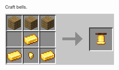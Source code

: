 Craft bells.

![Bell](https://github.com/Chailotl/chocolate-tweaks/blob/master/Craftable%20Bells/Bell.png)
